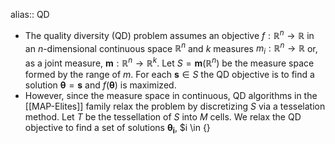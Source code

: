 alias:: QD

- The quality diversity (QD) problem assumes an objective $f : \mathbb{R}^n \to \mathbb{R}$ in an $n$-dimensional continuous space $\mathbb{R}^n$ and $k$ measures $m_i : \mathbb{R}^n \to \mathbb{R}$ or, as a joint measure, $\bm{m}: \mathbb{R}^n \to \mathbb{R}^k$. Let $S = \bm{m}(\mathbb{R}^n)$ be the measure space formed by the range of $m$. For each $\bm{s} \in S$ the QD objective is to find a solution $\bm{\theta} = \bm{s}$ and $f(\bm{\theta})$ is maximized.
- However, since the measure space in continuous, QD algorithms in the [[MAP-Elites]] family relax the problem by discretizing $S$ via a tesselation method. Let $T$ be the tessellation of $S$ into $M$ cells. We relax the QD objective to find a set of solutions $\bm{\theta_i}$, $i \in \{\}